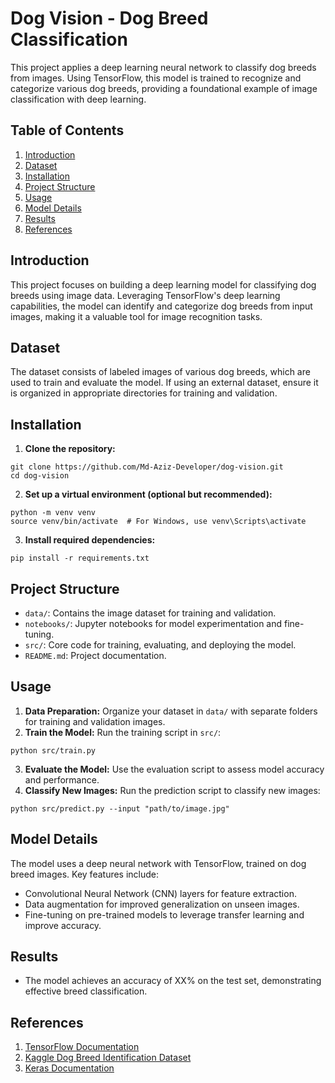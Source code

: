 <h1>Dog Vision - Dog Breed Classification</h1>

<p>This project applies a deep learning neural network to classify dog breeds from images. Using TensorFlow, this model is trained to recognize and categorize various dog breeds, providing a foundational example of image classification with deep learning.</p>

<h2>Table of Contents</h2>
<ol>
    <li><a href="#introduction">Introduction</a></li>
    <li><a href="#dataset">Dataset</a></li>
    <li><a href="#installation">Installation</a></li>
    <li><a href="#project-structure">Project Structure</a></li>
    <li><a href="#usage">Usage</a></li>
    <li><a href="#model-details">Model Details</a></li>
    <li><a href="#results">Results</a></li>
    <li><a href="#references">References</a></li>
</ol>

<h2 id="introduction">Introduction</h2>
<p>This project focuses on building a deep learning model for classifying dog breeds using image data. Leveraging TensorFlow's deep learning capabilities, the model can identify and categorize dog breeds from input images, making it a valuable tool for image recognition tasks.</p>

<h2 id="dataset">Dataset</h2>
<p>The dataset consists of labeled images of various dog breeds, which are used to train and evaluate the model. If using an external dataset, ensure it is organized in appropriate directories for training and validation.</p>

<h2 id="installation">Installation</h2>
<ol>
    <li><b>Clone the repository:</b></li>
</ol>

<pre><code>git clone https://github.com/Md-Aziz-Developer/dog-vision.git
cd dog-vision
</code></pre>

<ol start="2">
    <li><b>Set up a virtual environment (optional but recommended):</b></li>
</ol>

<pre><code>python -m venv venv
source venv/bin/activate  # For Windows, use venv\Scripts\activate
</code></pre>

<ol start="3">
    <li><b>Install required dependencies:</b></li>
</ol>

<pre><code>pip install -r requirements.txt
</code></pre>

<h2 id="project-structure">Project Structure</h2>
<ul>
    <li><code>data/</code>: Contains the image dataset for training and validation.</li>
    <li><code>notebooks/</code>: Jupyter notebooks for model experimentation and fine-tuning.</li>
    <li><code>src/</code>: Core code for training, evaluating, and deploying the model.</li>
    <li><code>README.md</code>: Project documentation.</li>
</ul>

<h2 id="usage">Usage</h2>
<ol>
    <li><b>Data Preparation:</b> Organize your dataset in <code>data/</code> with separate folders for training and validation images.</li>
    <li><b>Train the Model:</b> Run the training script in <code>src/</code>:</li>
</ol>

<pre><code>python src/train.py
</code></pre>

<ol start="3">
    <li><b>Evaluate the Model:</b> Use the evaluation script to assess model accuracy and performance.</li>
    <li><b>Classify New Images:</b> Run the prediction script to classify new images:</li>
</ol>

<pre><code>python src/predict.py --input "path/to/image.jpg"
</code></pre>

<h2 id="model-details">Model Details</h2>
<p>The model uses a deep neural network with TensorFlow, trained on dog breed images. Key features include:</p>
<ul>
    <li>Convolutional Neural Network (CNN) layers for feature extraction.</li>
    <li>Data augmentation for improved generalization on unseen images.</li>
    <li>Fine-tuning on pre-trained models to leverage transfer learning and improve accuracy.</li>
</ul>

<h2 id="results">Results</h2>
<ul>
    <li>The model achieves an accuracy of XX% on the test set, demonstrating effective breed classification.</li>
</ul>

<h2 id="references">References</h2>
<ol>
    <li><a href="https://www.tensorflow.org/">TensorFlow Documentation</a></li>
    <li><a href="https://www.kaggle.com/c/dog-breed-identification">Kaggle Dog Breed Identification Dataset</a></li>
    <li><a href="https://keras.io/">Keras Documentation</a></li>
</ol>
